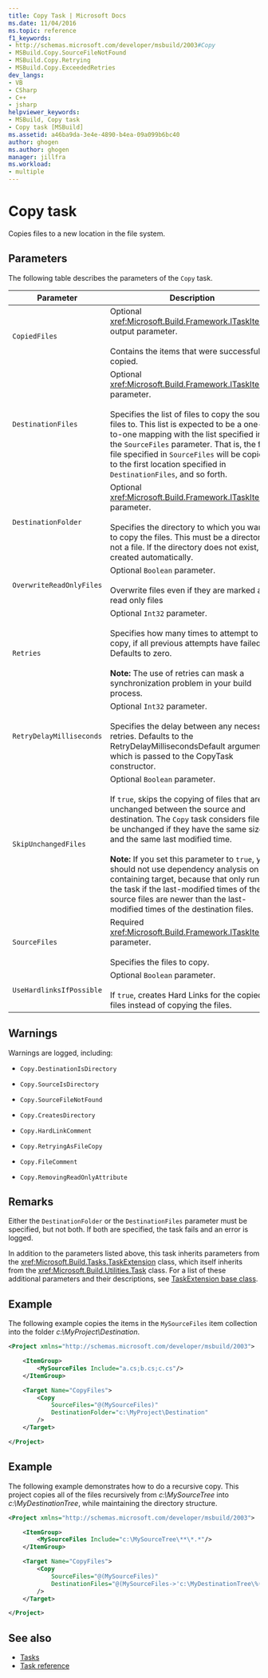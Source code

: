 ```yaml
---
title: Copy Task | Microsoft Docs
ms.date: 11/04/2016
ms.topic: reference
f1_keywords:
- http://schemas.microsoft.com/developer/msbuild/2003#Copy
- MSBuild.Copy.SourceFileNotFound
- MSBuild.Copy.Retrying
- MSBuild.Copy.ExceededRetries
dev_langs:
- VB
- CSharp
- C++
- jsharp
helpviewer_keywords:
- MSBuild, Copy task
- Copy task [MSBuild]
ms.assetid: a46ba9da-3e4e-4890-b4ea-09a099b6bc40
author: ghogen
ms.author: ghogen
manager: jillfra
ms.workload:
- multiple
---
```

# Copy task
Copies files to a new location in the file system.

## Parameters
The following table describes the parameters of the `Copy` task.

|Parameter|Description|
|---------------|-----------------|
|`CopiedFiles`|Optional <xref:Microsoft.Build.Framework.ITaskItem>`[]` output parameter.<br /><br /> Contains the items that were successfully copied.|
|`DestinationFiles`|Optional <xref:Microsoft.Build.Framework.ITaskItem>`[]` parameter.<br /><br /> Specifies the list of files to copy the source files to. This list is expected to be a one-to-one mapping with the list specified in the `SourceFiles` parameter. That is, the first file specified in `SourceFiles` will be copied to the first location specified in `DestinationFiles`, and so forth.|
|`DestinationFolder`|Optional <xref:Microsoft.Build.Framework.ITaskItem> parameter.<br /><br /> Specifies the directory to which you want to copy the files. This must be a directory, not a file. If the directory does not exist, it is created automatically.|
|`OverwriteReadOnlyFiles`|Optional `Boolean` parameter.<br /><br /> Overwrite files even if they are marked as read only files|
|`Retries`|Optional `Int32` parameter.<br /><br /> Specifies how many times to attempt to copy, if all previous attempts have failed. Defaults to zero.<br /><br /> **Note:** The use of retries can mask a synchronization problem in your build process.|
|`RetryDelayMilliseconds`|Optional `Int32` parameter.<br /><br /> Specifies the delay between any necessary retries. Defaults to the RetryDelayMillisecondsDefault argument, which is passed to the CopyTask constructor.|
|`SkipUnchangedFiles`|Optional `Boolean` parameter.<br /><br /> If `true`, skips the copying of files that are unchanged between the source and destination. The `Copy` task considers files to be unchanged if they have the same size and the same last modified time. <br /><br /> **Note:**  If you set this parameter to `true`, you should not use dependency analysis on the containing target, because that only runs the task if the last-modified times of the source files are newer than the last-modified times of the destination files.|
|`SourceFiles`|Required <xref:Microsoft.Build.Framework.ITaskItem>`[]` parameter.<br /><br /> Specifies the files to copy.|
|`UseHardlinksIfPossible`|Optional `Boolean` parameter.<br /><br /> If `true`, creates Hard Links for the copied files instead of copying the files.|

## Warnings
Warnings are logged, including:

- `Copy.DestinationIsDirectory`

- `Copy.SourceIsDirectory`

- `Copy.SourceFileNotFound`

- `Copy.CreatesDirectory`

- `Copy.HardLinkComment`

- `Copy.RetryingAsFileCopy`

- `Copy.FileComment`

- `Copy.RemovingReadOnlyAttribute`

## Remarks
Either the `DestinationFolder` or the `DestinationFiles` parameter must be specified, but not both. If both are specified, the task fails and an error is logged.

In addition to the parameters listed above, this task inherits parameters from the <xref:Microsoft.Build.Tasks.TaskExtension> class, which itself inherits from the <xref:Microsoft.Build.Utilities.Task> class. For a list of these additional parameters and their descriptions, see [TaskExtension base class](../msbuild/taskextension-base-class.md).

## Example
The following example copies the items in the `MySourceFiles` item collection into the folder *c:\MyProject\Destination*.

```xml
<Project xmlns="http://schemas.microsoft.com/developer/msbuild/2003">

    <ItemGroup>
        <MySourceFiles Include="a.cs;b.cs;c.cs"/>
    </ItemGroup>

    <Target Name="CopyFiles">
        <Copy
            SourceFiles="@(MySourceFiles)"
            DestinationFolder="c:\MyProject\Destination"
        />
    </Target>

</Project>
```

## Example
The following example demonstrates how to do a recursive copy. This project copies all of the files recursively from *c:\MySourceTree* into *c:\MyDestinationTree*, while maintaining the directory structure.

```xml
<Project xmlns="http://schemas.microsoft.com/developer/msbuild/2003">

    <ItemGroup>
        <MySourceFiles Include="c:\MySourceTree\**\*.*"/>
    </ItemGroup>

    <Target Name="CopyFiles">
        <Copy
            SourceFiles="@(MySourceFiles)"
            DestinationFiles="@(MySourceFiles->'c:\MyDestinationTree\%(RecursiveDir)%(Filename)%(Extension)')"
        />
    </Target>

</Project>
```

## See also
- [Tasks](../msbuild/msbuild-tasks.md)
- [Task reference](../msbuild/msbuild-task-reference.md)

